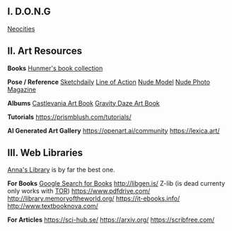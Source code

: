 ## I. D.O.N.G
[Neocities](neocities.org/)

## II. Art Resources
**Books**
[Hunmer's book collection](https://hunmer.github.io/List-of-drawing-tutorials/#)

**Pose / Reference**
[Sketchdaily](http://reference.sketchdaily.net/en)
[Line of Action](https://line-of-action.com/practice-tools/figure-drawing)
[Nude Model](https://jarfam.livejournal.com/193965.html)
[Nude Photo Magazine](https://archive.org/details/The_New_Nude_Photo_Magazine_Premiere_Issue/mode/2up)

**Albums**
[Castlevania Art Book](https://www.kotaku.com.au/2018/12/the-art-of-castlevanias-netflix-series/)
[Gravity Daze Art Book](https://archive.org/details/artbook-Gravity_Daze_Series_Official_Art_Book_vol1)

**Tutorials**
https://prismblush.com/tutorials/

**AI Generated Art Gallery**
https://openart.ai/community
https://lexica.art/

## III. Web Libraries
[Anna's Library](https://annas-archive.org/) is by far the best one.

**For Books**
[Google Search for Books](https://cse.google.com/cse?cx=000661023013169144559:a1-kkiboeco)
http://libgen.is/
Z-lib (is dead currenty only works with [TOR](http://bookszlibb74ugqojhzhg2a63w5i2atv5bqarulgczawnbmsb6s6qead.onion/))
https://www.pdfdrive.com/
http://library.memoryoftheworld.org/
https://it-ebooks.info/
http://www.textbooknova.com/

**For Articles**
https://sci-hub.se/
https://arxiv.org/
https://scribfree.com/